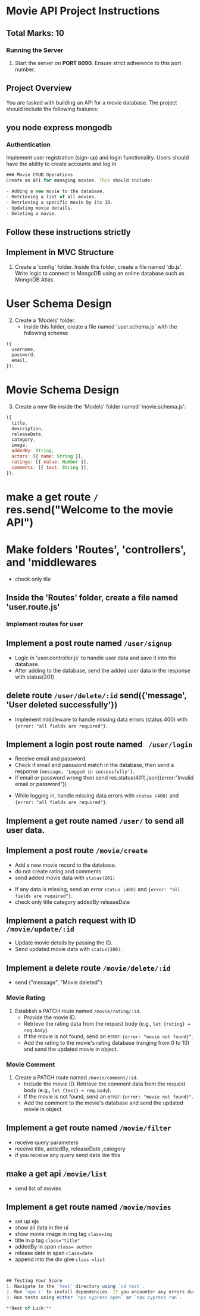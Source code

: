 # Movie API Project Instructions

## **Total Marks: 10**

### Running the Server

1. Start the server on **PORT 8090**. Ensure strict adherence to this port number.

<!-- Overview -->

## Project Overview

You are tasked with building an API for a movie database. The project should include the following features:

## you node express mongodb

### Authentication

Implement user registration (sign-up) and login functionality. Users should have the ability to create accounts and log in.

```js
### Movie CRUD Operations
Create an API for managing movies. This should include:

- Adding a new movie to the database,
- Retrieving a list of all movies.
- Retrieving a specific movie by its ID.
- Updating movie details.
- Deleting a movie.
```

## Follow these instructions strictly

<!-- Steps  -->

## Implement in MVC Structure

<!--database connection  -->

1. Create a 'config' folder. Inside this folder, create a file named 'db.js'. Write logic to connect to MongoDB using an online database such as MongoDB Atlas.

<!-- Database Schema Design -->

# User Schema Design

2. Create a 'Models' folder.
   - Inside this folder, create a file named 'user.schema.js' with the following schema:

```js
({
  username,
  password,
  email,
});
```

# Movie Schema Design

3. Create a new file inside the 'Models' folder named 'movie.schema.js':

```js
({
  title,
  description,
  releaseDate,
  category,
  image,
  addedBy: String,
  actors: [{ name: String }],
  ratings: [{ value: Number }],
  comments: [{ text: String }],
});
```

<!-- Routes -->

<!-- make base api end point -->

# make a get route `/` res.send("Welcome to the movie API")

# Make folders 'Routes', 'controllers', and 'middlewares

- check only tile

## Inside the 'Routes' folder, create a file named 'user.route.js'

### Implement routes for user

<!-- Post -->

## Implement a post route named `/user/signup`

- Logic in 'user.controller.js' to handle user data and save it into the database.
- After adding to the database, send the added user data in the response with status(201)

## delete route `/user/delete/:id` send({'message', 'User deleted successfully'})

 <!-- Middleware user.middleware.js -->

- Implement middleware to handle missing data errors (status 400) with `{error: "all fields are required"}`.

<!-- Login route -->

## Implement a login post route named ` /user/login`

- Receive email and password.
- Check if email and password match in the database, then send a response `{message, 'Logged in successfully'}`.
- if email or password wrong then send res.status(401).json({error:"Invalid email or password"})

<!-- Middleware user.middleware.js -->

- While logging in, handle missing data errors with `status (400)` and `{error: "all fields are required"}`.

<!-- Get -->

## Implement a get route named `/user/` to send all user data.

## Implement a post route `/movie/create`

- Add a new movie record to the database.
- do not create rating and comments
- send added movie data with `status(201)`

<!-- Middleware -->

- If any data is missing, send an error `status (400)` and `{error: "all fields are required"}`.
- check only title category addedBy releaseDate

## Implement a patch request with ID `/movie/update/:id`

- Update movie details by passing the ID.
- Send updated movie data with `status(200)`.

## Implement a delete route `/movie/delete/:id`

- send {"message", "Movie deleted"}

### Movie Rating

1. Establish a PATCH route named `/movie/rating/:id`.
   - Provide the movie ID.
   - Retrieve the rating data from the request body (e.g., `let {rating} = req.body`).
   - If the movie is not found, send an error: `{error: "movie not found}"`.
   - Add the rating to the movie's rating database (ranging from 0 to 10) and send the updated movie in object.

### Movie Comment

1. Create a PATCH route named `/movie/comment/:id`.
   - Include the movie ID.
     Retrieve the comment data from the request body (e.g., `let {text} = req.body`).
   - If the movie is not found, send an error: `{error: "movie not found}"`.
   - Add the comment to the movie's database and send the updated movie in object.

<!-- search and filter -->

## Implement a get route named `/movie/filter`

- receive query parameters
- receive title, addedBy, releaseDate ,category
- if you receive any query send data like this

<!-- get movies -->

## make a get api `/movie/list`

- send list of movies
<!-- render -->

## Implement a get route named `/movie/movies`

- set up ejs
- show all data in the ui
- show movie image in img tag `class=img`
- title in p tag `class="title"`
- addedBy in span `class= author`
- release date in span `class=date`
- append into the div give `class =list`

```js


## Testing Your Score
1. Navigate to the 'test' directory using `cd test`.
2. Run 'npm i' to install dependencies. If you encounter any errors during installation, you can use the following command: `./node_modules/.bin/cypress install`.
3. Run tests using either `npx cypress open` or `npx cypress run`.

**Best of Luck!**
```
